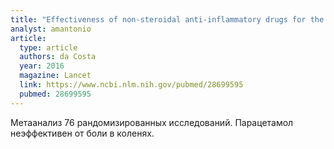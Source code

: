 ```yaml
---
title: "Effectiveness of non-steroidal anti-inflammatory drugs for the treatment of pain in knee and hip osteoarthritis: a network meta-analysis"
analyst: amantonio
article:
  type: article
  authors: da Costa
  year: 2016
  magazine: Lancet
  link: https://www.ncbi.nlm.nih.gov/pubmed/28699595
  pubmed: 28699595
---
```


Метаанализ 76 рандомизированных исследований. Парацетамол неэффективен от боли в коленях.
